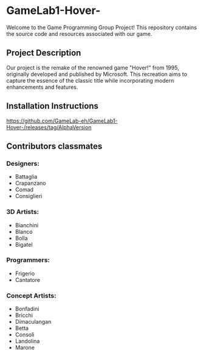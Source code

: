 # GameLab1-Hover-

Welcome to the Game Programming Group Project! This repository contains the source code and resources associated with our game.

## Project Description

Our project is the remake of the renowned game "Hover!" from 1995, originally developed and published by Microsoft. This recreation aims to capture the essence of the classic title while incorporating modern enhancements and features.

## Installation Instructions

https://github.com/GameLab-eh/GameLab1-Hover-/releases/tag/AlphaVersion

## Contributors classmates

### Designers:
- Battaglia
- Crapanzano
- Comad
- Consiglieri

### 3D Artists:
- Bianchini
- Blanco
- Bolla
- Bigatel

### Programmers:
- Frigerio
- Cantatore

### Concept Artists:
- Bonfadini
- Bricchi
- Dimaculangan
- Betta
- Consoli
- Landolina
- Marone

